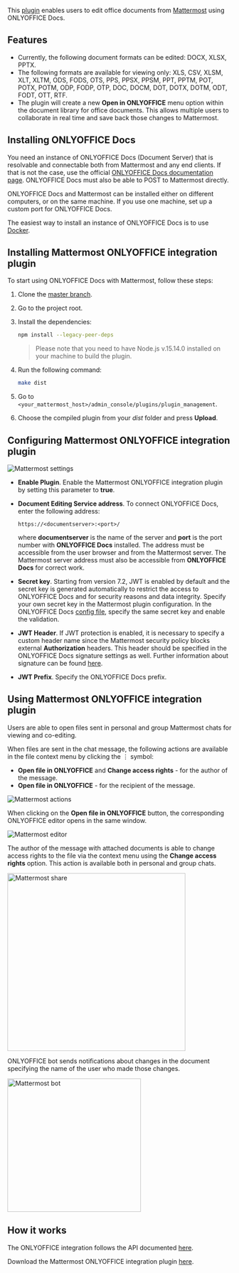 This [plugin](https://github.com/ONLYOFFICE/onlyoffice-mattermost) enables users to edit office documents from [Mattermost](https://mattermost.com/) using ONLYOFFICE Docs.

## Features

* Currently, the following document formats can be edited: DOCX, XLSX, PPTX.
* The following formats are available for viewing only: XLS, CSV, XLSM, XLT, XLTM, ODS, FODS, OTS, PPS, PPSX, PPSM, PPT, PPTM, POT, POTX, POTM, ODP, FODP, OTP, DOC, DOCM, DOT, DOTX, DOTM, ODT, FODT, OTT, RTF.
* The plugin will create a new **Open in ONLYOFFICE** menu option within the document library for office documents. This allows multiple users to collaborate in real time and save back those changes to Mattermost.

## Installing ONLYOFFICE Docs

You need an instance of ONLYOFFICE Docs (Document Server) that is resolvable and connectable both from Mattermost and any end clients. If that is not the case, use the official [ONLYOFFICE Docs documentation page](https://helpcenter.onlyoffice.com/server/linux/document/linux-installation.aspx). ONLYOFFICE Docs must also be able to POST to Mattermost directly.

ONLYOFFICE Docs and Mattermost can be installed either on different computers, or on the same machine. If you use one machine, set up a custom port for ONLYOFFICE Docs.

The easiest way to install an instance of ONLYOFFICE Docs is to use [Docker](https://github.com/onlyoffice/Docker-DocumentServer).

## Installing Mattermost ONLYOFFICE integration plugin

To start using ONLYOFFICE Docs with Mattermost, follow these steps:

1. Clone the [master branch](https://github.com/ONLYOFFICE/onlyoffice-mattermost).

2. Go to the project root.

3. Install the dependencies:

   ``` bash
   npm install --legacy-peer-deps
   ```
   > Please note that you need to have Node.js v.15.14.0 installed on your machine to build the plugin.

4. Run the following command:

   ``` bash
   make dist
   ```

5. Go to `<your_mattermost_host>/admin_console/plugins/plugin_management`.

6. Choose the compiled plugin from your *dist* folder and press **Upload**.

## Configuring Mattermost ONLYOFFICE integration plugin

![Mattermost settings](/assets/images/editor/mattermost-settings.png)

* **Enable Plugin**. Enable the Mattermost ONLYOFFICE integration plugin by setting this parameter to **true**.

* **Document Editing Service address**. To connect ONLYOFFICE Docs, enter the following address:

  ```
  https://<documentserver>:<port>/
  ```

  where **documentserver** is the name of the server and **port** is the port number with **ONLYOFFICE Docs** installed. The address must be accessible from the user browser and from the Mattermost server. The Mattermost server address must also be accessible from **ONLYOFFICE Docs** for correct work.

* **Secret key**. Starting from version 7.2, JWT is enabled by default and the secret key is generated automatically to restrict the access to ONLYOFFICE Docs and for security reasons and data integrity. Specify your own secret key in the Mattermost plugin configuration. In the ONLYOFFICE Docs [config file](../../../Additional%20API/Signature/index.md), specify the same secret key and enable the validation.

* **JWT Header**. If JWT protection is enabled, it is necessary to specify a custom header name since the Mattermost security policy blocks external **Authorization** headers. This header should be specified in the ONLYOFFICE Docs signature settings as well. Further information about signature can be found [here](../../../Additional%20API/Signature/index.md).

* **JWT Prefix**. Specify the ONLYOFFICE Docs prefix.

## Using Mattermost ONLYOFFICE integration plugin

Users are able to open files sent in personal and group Mattermost chats for viewing and co-editing.

When files are sent in the chat message, the following actions are available in the file context menu by clicking the ⋮ symbol:

* **Open file in ONLYOFFICE** and **Change access rights** - for the author of the message.
* **Open file in ONLYOFFICE** - for the recipient of the message.

![Mattermost actions](/assets/images/editor/mattermost-actions.png)

When clicking on the **Open file in ONLYOFFICE** button, the corresponding ONLYOFFICE editor opens in the same window.

![Mattermost editor](/assets/images/editor/mattermost-editor.png)

The author of the message with attached documents is able to change access rights to the file via the context menu using the **Change access rights** option. This action is available both in personal and group chats.

<img alt="Mattermost share" src="/assets/images/editor/mattermost-share.png" width="400px">

ONLYOFFICE bot sends notifications about changes in the document specifying the name of the user who made those changes.

<img alt="Mattermost bot" src="/assets/images/editor/mattermost-bot.png" width="300px">

## How it works

The ONLYOFFICE integration follows the API documented [here](../../Basic%20concepts/index.md).

Download the Mattermost ONLYOFFICE integration plugin [here](https://github.com/ONLYOFFICE/onlyoffice-mattermost).
